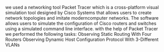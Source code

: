 we used a networking tool Packet Tracer which is a cross-platform visual simulation tool designed by Cisco Systems that allows users to create network topologies and imitate moderncomputer networks. The software allows users to simulate the
configuration of Cisco routers and switches using a simulated command line interface.
with the help of Packet Tracer we performed the following tasks:
Observing Static Routing With Four Routers
Observing Dynamic Host Configuration Protocol With 3-Different VLANs
